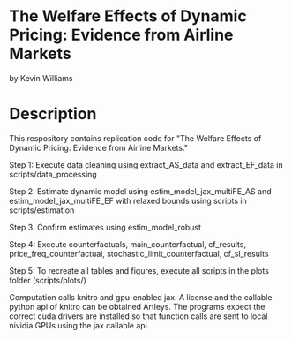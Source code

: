 # The Welfare Effects of Dynamic Pricing: Evidence from Airline Markets
by Kevin Williams

# Description
This respository contains replication code for "The Welfare Effects of Dynamic Pricing: Evidence from Airline Markets."


Step 1: Execute data cleaning using extract_AS_data and extract_EF_data in scripts/data_processing 

Step 2: Estimate dynamic model using estim_model_jax_multiFE_AS and estim_model_jax_multiFE_EF with relaxed bounds using scripts in scripts/estimation 

Step 3: Confirm estimates using estim_model_robust

Step 4: Execute counterfactuals, main_counterfactual, cf_results, price_freq_counterfactual, stochastic_limit_counterfactual, cf_sl_results

Step 5: To recreate all tables and figures, execute all scripts in the plots folder (scripts/plots/)

Computation calls knitro and gpu-enabled jax. A license and the callable python api of knitro can be obtained Artleys. The programs expect the correct cuda drivers are installed so that function calls are sent to local nividia GPUs using the jax callable api.
